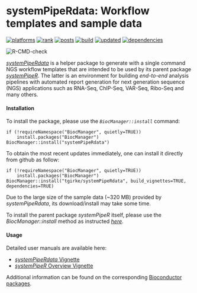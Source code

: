 
# systemPipeRdata: Workflow templates and sample data 

[![platforms](http://www.bioconductor.org/images/shields/availability/all.svg)](http://www.bioconductor.org/packages/devel/data/experiment/html/systemPipeRdata.html#archives)
[![rank](http://www.bioconductor.org/shields/downloads/devel/systemPipeRdata.svg)](http://bioconductor.org/packages/stats/data-experiment/systemPipeRdata/)
[![posts](http://www.bioconductor.org/shields/posts/systemPipeRdata.svg)](https://support.bioconductor.org/t/systempiperdata/)
[![build](http://www.bioconductor.org/shields/build/devel/data-experiment/systemPipeRdata.svg)](http://bioconductor.org/checkResults/devel/data-experiment-LATEST/systemPipeRdata/)
[![updated](http://www.bioconductor.org/shields/lastcommit/devel/data-experiment/systemPipeRdata.svg)](http://bioconductor.org/checkResults/devel/data-experiment-LATEST/systemPipeRdata/)
[![dependencies](http://www.bioconductor.org/shields/dependencies/devel/systemPipeRdata.svg)](http://www.bioconductor.org/packages/devel/data/experiment/html/systemPipeRdata.html#since)

![R-CMD-check](https://github.com/tgirke/systemPipeRdata/workflows/R-CMD-check/badge.svg)

[_systemPipeRdata_](http://bioconductor.org/packages/devel/systemPipeRdata) is a helper 
package to generate with a single command NGS workflow templates that are intended to
be used by its parent package [_systemPipeR_](http://www.bioconductor.org/packages/devel/bioc/html/systemPipeR.html). 
The latter is an environment for building *end-to-end* analysis pipelines with
automated report generation for next generation sequence (NGS) applications
such as RNA-Seq, ChIP-Seq, VAR-Seq, Ribo-Seq and many others. 

#### Installation 

To install the package, please use the _`BiocManager::install`_ command:
```
if (!requireNamespace("BiocManager", quietly=TRUE))
    install.packages("BiocManager")
BiocManager::install("systemPipeRdata")
```

To obtain the most recent updates immediately, one can install it directly from
github as follow:
```
if (!requireNamespace("BiocManager", quietly=TRUE))
    install.packages("BiocManager")
BiocManager::install("tgirke/systemPipeRdata", build_vignettes=TRUE, dependencies=TRUE)
```

Due to the large size of the sample data (~320 MB) provided by _systemPipeRdata_, its download/install may take some time.

To install the parent package _systemPipeR_ itself, please use the _BiocManager::install_ method as instructed
[_here_](http://www.bioconductor.org/packages/devel/bioc/html/systemPipeR.html).

#### Usage

Detailed user manuals are available here: 

+ [_systemPipeRdata_ Vignette](http://www.bioconductor.org/packages/devel/data/experiment/vignettes/systemPipeRdata/inst/doc/systemPipeRdata.html)
+ [_systemPipeR_ Overview Vignette](http://www.bioconductor.org/packages/devel/bioc/vignettes/systemPipeR/inst/doc/systemPipeR.html)

Additional information can be found on the corresponding [Bioconductor packages](https://systempipe.org/).

